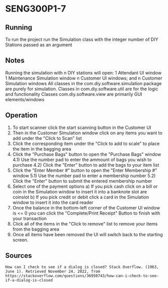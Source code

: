 # SENG300P1-7

## Running
To run the project run the Simulation class with the integer number of DIY Stations passed as an argument

## Notes
Running the simulation with n DIY stations will open:
    1 Attendant UI window
    1 Maintenance Simulation window
    n Customer UI windows; and
    n Customer Simulation windows
All classes in the com.diy.software.simulation package are purely for simulation.
Classes in com.diy.software.util are for the logic and functionality
Classes com.diy.software.view are primarily GUI elements/windows

## Operation
1) To start scanner click the start scanning button in the Customer UI
2) Then in the Customer Simulation window click on any items you want to add under the "Click to Scan" list
3) Click the corresponding item under the "Click to add to scale" to place the item in the bagging area
4) Click the "Purchase Bags" button to open the "Purchase Bags" window
    4.1) Use the number pad to enter the ammount of bags you wish to purchase
    4.2) Click the "Enter" button to add the bags to your item list
5) Click the "Enter Member  #" button to open the "Enter Membership #" window
    5.1) Use the number pad to enter a membership number
    5.2) Click the "Enter" button to submit the entered membership number
6) Select one of the payment options
    a) If you pick cash click on a bill or coin in the Simulation window to insert it into a banknote slot are coinslot
    b) If you pick credit or debit click a card in the Simulation window to insert it into the card reader
7) Once the balance in the bottom-left corner of the Customer UI window is <= 0 you can click the "Complete/Print Receipt" Button to finish with your transaction
8) Click all of the items in the "Click to remove" list to remove your items from the bagging area
9) Once all items have been removed the UI will switch back to the starting screen.

## Sources
    How can I check to see if a dialog is closed? Stack Overflow. (1963, June 1). Retrieved November 24, 2022, from https://stackoverflow.com/questions/36950743/how-can-i-check-to-see-if-a-dialog-is-closed 
